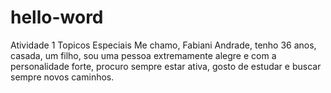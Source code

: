 # hello-word
Atividade 1 Topicos Especiais
Me chamo, Fabiani Andrade, tenho 36 anos, casada, um filho, sou uma pessoa extremamente alegre e com a personalidade forte, procuro sempre estar ativa, gosto de estudar e buscar sempre novos caminhos.
